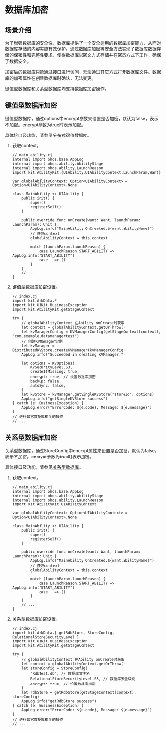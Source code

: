 # 数据库加密

## 场景介绍

为了增强数据库的安全性，数据库提供了一个安全适用的数据库加密能力，从而对数据库存储的内容实施有效保护。通过数据库加密等安全方法实现了数据库数据存储的保密性和完整性要求，使得数据库以密文方式存储并在密态方式下工作，确保了数据安全。

加密后的数据库只能通过接口进行访问，无法通过其它方式打开数据库文件。数据库的加密属性在创建数据库时确认，无法变更。

键值型数据库和关系型数据库均支持数据库加密操作。

## 键值型数据库加密

键值型数据库，通过options中encrypt参数来设置是否加密，默认为false，表示不加密。encrypt参数为true时表示加密。

具体接口及功能，请参见[分布式键值数据库](../../../API_Reference/source_zh_cn/apis/ArkData/cj-apis-distributed_kv_store.md)。

1. 获取context。

    <!-- compile -->

    ```cangjie
    // main_ability.cj
    internal import ohos.base.AppLog
    internal import ohos.ability.AbilityStage
    internal import ohos.ability.LaunchReason
    import kit.AbilityKit.{UIAbility,UIAbilityContext,LaunchParam,Want}

    var globalAbilityContext: Option<UIAbilityContext> = Option<UIAbilityContext>.None

    class MainAbility <: UIAbility {
        public init() {
            super()
            registerSelf()
        }

        public override func onCreate(want: Want, launchParam: LaunchParam): Unit {
            AppLog.info("MainAbility OnCreated.${want.abilityName}")
            // 获取context
            globalAbilityContext = this.context

            match (launchParam.launchReason) {
                case LaunchReason.START_ABILITY => AppLog.info("START_ABILITY")
                case _ => ()
            }
        }
        // ...
    }
    ```

2. 键值型数据库加密设置。

    <!-- compile -->

    ```cangjie
    // index.cj
    import kit.ArkData.*
    import kit.UIKit.BusinessException
    import kit.AbilityKit.getStageContext

    try {
        // globalAbilityContext 在Ability onCreate时获取
        let context = globalAbilityContext.getOrThrow()
        let kvManagerConfig = KVManagerConfig(getStageContext(context), "com.example.datamanagertest")
        // 创建KVManager实例
        let kvManager = DistributedKVStore.createKVManager(kvManagerConfig)
        AppLog.info("Succeeded in creating KVManager.")

        let options = KVOptions(
            KVSecurityLevel.S3,
            createIfMissing: true,
            encrypt: true, // 设置数据库加密
            backup: false,
            autoSync: false,
        )
        let kvStore = kvManager.getSingleKVStore("storeId", options)
        AppLog.info("getSingleKVStore success")
    } catch (e: BusinessException) {
        AppLog.error("ErrorCode: ${e.code}, Message: ${e.message}")
    }
    // 进行其它数据库相关的操作
    // ...
    ```

## 关系型数据库加密

关系型数据库，通过StoreConfig中encrypt属性来设置是否加密，默认为false，表示不加密。encrypt参数为true时表示加密。

具体接口及功能，请参见[关系型数据库](../../../API_Reference/source_zh_cn/apis/ArkData/cj-apis-relational_store.md)。

1. 获取context。

    <!-- compile -->

    ```cangjie
    // main_ability.cj
    internal import ohos.base.AppLog
    internal import ohos.ability.AbilityStage
    internal import ohos.ability.LaunchReason
    import kit.AbilityKit.UIAbilityContext

    var globalAbilityContext: Option<UIAbilityContext> = Option<UIAbilityContext>.None

    class MainAbility <: UIAbility {
        public init() {
            super()
            registerSelf()
        }

        public override func onCreate(want: Want, launchParam: LaunchParam): Unit {
            AppLog.info("MainAbility OnCreated.${want.abilityName}")
            // 获取context
            globalAbilityContext = this.context

            match (launchParam.launchReason) {
                case LaunchReason.START_ABILITY => AppLog.info("START_ABILITY")
                case _ => ()
            }
        }
        // ...
    }
    ```

2. 关系型数据库加密设置。

    <!-- compile -->

    ```cangjie
    // index.cj
    import kit.ArkData.{ getRdbStore, StoreConfig, RelationalStoreSecurityLevel }
    import kit.UIKit.BusinessException
    import kit.AbilityKit.getStageContext

    try {
        // globalAbilityContext 在Ability onCreate时获取
        let context = globalAbilityContext.getOrThrow()
        let storeConfig = StoreConfig(
            "RdbTest.db", // 数据库文件名
            RelationalStoreSecurityLevel.S3, // 数据库安全级别
            encrypt: true, // 设置数据库加密
        )
        let rdbStore = getRdbStore(getStageContext(context), storeConfig)
        AppLog.info("getRdbStore success")
    } catch (e: BusinessException) {
        AppLog.error("ErrorCode: ${e.code}, Message: ${e.message}")
    }
    // 进行其它数据库相关的操作
    // ...
    ```
